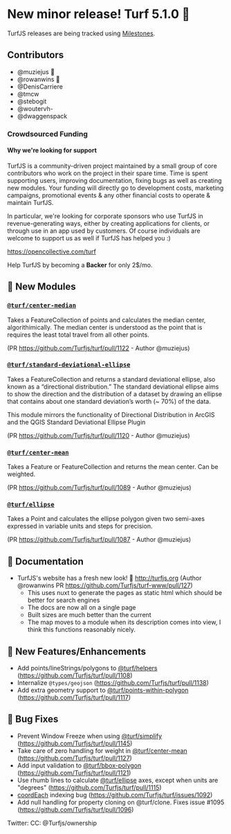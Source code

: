 # New minor release! Turf 5.1.0 🎉

TurfJS releases are being tracked using [Milestones](https://github.com/Turfjs/turf/milestone/13?closed=1).

## Contributors

- @muziejus 🥇
- @rowanwins 🥇
- @DenisCarriere
- @tmcw
- @stebogit
- @woutervh-
- @dwaggenspack

### Crowdsourced Funding

#### Why we're looking for support

TurfJS is a community-driven project maintained by a small group of core contributors who work on the project in their spare time. Time is spent supporting users, improving documentation, fixing bugs as well as creating new modules. Your funding will directly go to development costs, marketing campaigns, promotional events & any other financial costs to operate & maintain TurfJS.

In particular, we're looking for corporate sponsors who use TurfJS in revenue-generating ways, either by creating applications for clients, or through use in an app used by customers. Of course individuals are welcome to support us as well if TurfJS has helped you :)

https://opencollective.com/turf

Help TurfJS by becoming a **Backer** for only 2$/mo.

## 🚀 New Modules

### [`@turf/center-median`][center-median]

Takes a FeatureCollection of points and calculates the median center, algorithimically. The median center is understood as the point that is requires the least total travel from all other points.

(PR https://github.com/Turfjs/turf/pull/1122 - Author @muziejus)


### [`@turf/standard-deviational-ellipse`][standard-deviational-ellipse]

Takes a FeatureCollection and returns a standard deviational ellipse, also known as a “directional distribution.” The standard deviational ellipse aims to show the direction and the distribution of a dataset by drawing an ellipse that contains about one standard deviation’s worth (~ 70%) of the data.

This module mirrors the functionality of Directional Distribution in ArcGIS and the QGIS Standard Deviational Ellipse Plugin

(PR https://github.com/Turfjs/turf/pull/1120 - Author @muziejus)


### [`@turf/center-mean`][center-mean]

Takes a Feature or FeatureCollection and returns the mean center. Can be weighted.

(PR https://github.com/Turfjs/turf/pull/1089 - Author @muziejus)


### [`@turf/ellipse`][ellipse]

Takes a Point and calculates the ellipse polygon given two semi-axes expressed in variable units and steps for precision.

(PR https://github.com/Turfjs/turf/pull/1087 - Author @muziejus)

## 📖 Documentation

- TurfJS's website has a fresh new look! 🚀 http://turfjs.org (Author @rowanwins PR https://github.com/Turfjs/turf-www/pull/127)
  - This uses nuxt to generate the pages as static html which should be better for search engines
  - The docs are now all on a single page
  - Built sizes are much better than the current
  - The map moves to a module when its description comes into view, I think this functions reasonably nicely.

## 🏅 New Features/Enhancements

- Add points/lineStrings/polygons to [@turf/helpers][helpers] (https://github.com/Turfjs/turf/pull/1108)
- Internalize `@types/geojson` (https://github.com/Turfjs/turf/pull/1138)
- Add extra geometry support to [@turf/points-within-polygon][points-within-polygon] (https://github.com/Turfjs/turf/pull/1117)

## 🐛 Bug Fixes

- Prevent Window Freeze when using [@turf/simplify][simplify] (https://github.com/Turfjs/turf/pull/1145)
- Take care of zero handling for weight in [@turf/center-mean][center-mean] (https://github.com/Turfjs/turf/pull/1127)
- Add input validation to [@turf/bbox-polygon][bbox-polygon] (https://github.com/Turfjs/turf/pull/1121)
- Use rhumb lines to calculate [@turf/ellipse][ellipse] axes, except when units are "degrees" (https://github.com/Turfjs/turf/pull/1115)
- [coordEach][meta] indexing bug (https://github.com/Turfjs/turf/issues/1092)
- Add null handling for property cloning on @turf/clone. Fixes issue #1095 (https://github.com/Turfjs/turf/pull/1096)

Twitter: <Tweet>
CC: @Turfjs/ownership

[along]: https://github.com/Turfjs/turf/tree/master/packages/turf-along
[area]: https://github.com/Turfjs/turf/tree/master/packages/turf-area
[bbox]: https://github.com/Turfjs/turf/tree/master/packages/turf-bbox
[bbox-clip]: https://github.com/Turfjs/turf/tree/master/packages/turf-bbox-clip
[bbox-polygon]: https://github.com/Turfjs/turf/tree/master/packages/turf-bbox-polygon
[bearing]: https://github.com/Turfjs/turf/tree/master/packages/turf-bearing
[bezier-spline]: https://github.com/Turfjs/turf/tree/master/packages/turf-bezier-spline
[boolean-clockwise]: https://github.com/Turfjs/turf/tree/master/packages/turf-boolean-clockwise
[boolean-contains]: https://github.com/Turfjs/turf/tree/master/packages/turf-boolean-contains
[boolean-crosses]: https://github.com/Turfjs/turf/tree/master/packages/turf-boolean-crosses
[boolean-disjoint]: https://github.com/Turfjs/turf/tree/master/packages/turf-boolean-disjoint
[boolean-equal]: https://github.com/Turfjs/turf/tree/master/packages/turf-boolean-equal
[boolean-overlap]: https://github.com/Turfjs/turf/tree/master/packages/turf-boolean-overlap
[boolean-parallel]: https://github.com/Turfjs/turf/tree/master/packages/turf-boolean-parallel
[boolean-point-in-polygon]: https://github.com/Turfjs/turf/tree/master/packages/turf-boolean-point-in-polygon
[boolean-point-on-line]: https://github.com/Turfjs/turf/tree/master/packages/turf-boolean-point-on-line
[boolean-within]: https://github.com/Turfjs/turf/tree/master/packages/turf-boolean-within
[buffer]: https://github.com/Turfjs/turf/tree/master/packages/turf-buffer
[center]: https://github.com/Turfjs/turf/tree/master/packages/turf-center
[center-mean]: https://github.com/Turfjs/turf/tree/master/packages/turf-center-mean
[center-median]: https://github.com/Turfjs/turf/tree/master/packages/turf-center-median
[center-of-mass]: https://github.com/Turfjs/turf/tree/master/packages/turf-center-of-mass
[centroid]: https://github.com/Turfjs/turf/tree/master/packages/turf-centroid
[circle]: https://github.com/Turfjs/turf/tree/master/packages/turf-circle
[clean-coords]: https://github.com/Turfjs/turf/tree/master/packages/turf-clean-coords
[clone]: https://github.com/Turfjs/turf/tree/master/packages/turf-clone
[clusters]: https://github.com/Turfjs/turf/tree/master/packages/turf-clusters
[clusters-dbscan]: https://github.com/Turfjs/turf/tree/master/packages/turf-clusters-dbscan
[clusters-kmeans]: https://github.com/Turfjs/turf/tree/master/packages/turf-clusters-kmeans
[collect]: https://github.com/Turfjs/turf/tree/master/packages/turf-collect
[combine]: https://github.com/Turfjs/turf/tree/master/packages/turf-combine
[concave]: https://github.com/Turfjs/turf/tree/master/packages/turf-concave
[convex]: https://github.com/Turfjs/turf/tree/master/packages/turf-convex
[destination]: https://github.com/Turfjs/turf/tree/master/packages/turf-destination
[difference]: https://github.com/Turfjs/turf/tree/master/packages/turf-difference
[dissolve]: https://github.com/Turfjs/turf/tree/master/packages/turf-dissolve
[distance]: https://github.com/Turfjs/turf/tree/master/packages/turf-distance
[ellipse]: https://github.com/Turfjs/turf/tree/master/packages/turf-ellipse
[envelope]: https://github.com/Turfjs/turf/tree/master/packages/turf-envelope
[explode]: https://github.com/Turfjs/turf/tree/master/packages/turf-explode
[flatten]: https://github.com/Turfjs/turf/tree/master/packages/turf-flatten
[flip]: https://github.com/Turfjs/turf/tree/master/packages/turf-flip
[great-circle]: https://github.com/Turfjs/turf/tree/master/packages/turf-great-circle
[helpers]: https://github.com/Turfjs/turf/tree/master/packages/turf-helpers
[hex-grid]: https://github.com/Turfjs/turf/tree/master/packages/turf-hex-grid
[interpolate]: https://github.com/Turfjs/turf/tree/master/packages/turf-interpolate
[intersect]: https://github.com/Turfjs/turf/tree/master/packages/turf-intersect
[invariant]: https://github.com/Turfjs/turf/tree/master/packages/turf-invariant
[isobands]: https://github.com/Turfjs/turf/tree/master/packages/turf-isobands
[isolines]: https://github.com/Turfjs/turf/tree/master/packages/turf-isolines
[kinks]: https://github.com/Turfjs/turf/tree/master/packages/turf-kinks
[length]: https://github.com/Turfjs/turf/tree/master/packages/turf-length
[line-arc]: https://github.com/Turfjs/turf/tree/master/packages/turf-line-arc
[line-chunk]: https://github.com/Turfjs/turf/tree/master/packages/turf-line-chunk
[line-intersect]: https://github.com/Turfjs/turf/tree/master/packages/turf-line-intersect
[line-offset]: https://github.com/Turfjs/turf/tree/master/packages/turf-line-offset
[line-overlap]: https://github.com/Turfjs/turf/tree/master/packages/turf-line-overlap
[line-segment]: https://github.com/Turfjs/turf/tree/master/packages/turf-line-segment
[line-slice]: https://github.com/Turfjs/turf/tree/master/packages/turf-line-slice
[line-slice-along]: https://github.com/Turfjs/turf/tree/master/packages/turf-line-slice-along
[line-split]: https://github.com/Turfjs/turf/tree/master/packages/turf-line-split
[line-to-polygon]: https://github.com/Turfjs/turf/tree/master/packages/turf-line-to-polygon
[mask]: https://github.com/Turfjs/turf/tree/master/packages/turf-mask
[meta]: https://github.com/Turfjs/turf/tree/master/packages/turf-meta
[midpoint]: https://github.com/Turfjs/turf/tree/master/packages/turf-midpoint
[nearest-point]: https://github.com/Turfjs/turf/tree/master/packages/turf-nearest-point
[nearest-point-on-line]: https://github.com/Turfjs/turf/tree/master/packages/turf-nearest-point-on-line
[nearest-point-to-line]: https://github.com/Turfjs/turf/tree/master/packages/turf-nearest-point-to-line
[planepoint]: https://github.com/Turfjs/turf/tree/master/packages/turf-planepoint
[point-grid]: https://github.com/Turfjs/turf/tree/master/packages/turf-point-grid
[point-on-feature]: https://github.com/Turfjs/turf/tree/master/packages/turf-point-on-feature
[point-to-line-distance]: https://github.com/Turfjs/turf/tree/master/packages/turf-point-to-line-distance
[points-within-polygon]: https://github.com/Turfjs/turf/tree/master/packages/turf-points-within-polygon
[polygon-tangents]: https://github.com/Turfjs/turf/tree/master/packages/turf-polygon-tangents
[polygon-to-line]: https://github.com/Turfjs/turf/tree/master/packages/turf-polygon-to-line
[polygonize]: https://github.com/Turfjs/turf/tree/master/packages/turf-polygonize
[projection]: https://github.com/Turfjs/turf/tree/master/packages/turf-projection
[random]: https://github.com/Turfjs/turf/tree/master/packages/turf-random
[rewind]: https://github.com/Turfjs/turf/tree/master/packages/turf-rewind
[rhumb-bearing]: https://github.com/Turfjs/turf/tree/master/packages/turf-rhumb-bearing
[rhumb-destination]: https://github.com/Turfjs/turf/tree/master/packages/turf-rhumb-destination
[rhumb-distance]: https://github.com/Turfjs/turf/tree/master/packages/turf-rhumb-distance
[sample]: https://github.com/Turfjs/turf/tree/master/packages/turf-sample
[sector]: https://github.com/Turfjs/turf/tree/master/packages/turf-sector
[shortest-path]: https://github.com/Turfjs/turf/tree/master/packages/turf-shortest-path
[simplify]: https://github.com/Turfjs/turf/tree/master/packages/turf-simplify
[square]: https://github.com/Turfjs/turf/tree/master/packages/turf-square
[square-grid]: https://github.com/Turfjs/turf/tree/master/packages/turf-square-grid
[standard-deviational-ellipse]: https://github.com/Turfjs/turf/tree/master/packages/turf-standard-deviational-ellipse
[tag]: https://github.com/Turfjs/turf/tree/master/packages/turf-tag
[tesselate]: https://github.com/Turfjs/turf/tree/master/packages/turf-tesselate
[tin]: https://github.com/Turfjs/turf/tree/master/packages/turf-tin
[transform-rotate]: https://github.com/Turfjs/turf/tree/master/packages/turf-transform-rotate
[transform-scale]: https://github.com/Turfjs/turf/tree/master/packages/turf-transform-scale
[transform-translate]: https://github.com/Turfjs/turf/tree/master/packages/turf-transform-translate
[triangle-grid]: https://github.com/Turfjs/turf/tree/master/packages/turf-triangle-grid
[truncate]: https://github.com/Turfjs/turf/tree/master/packages/turf-truncate
[union]: https://github.com/Turfjs/turf/tree/master/packages/turf-union
[unkink-polygon]: https://github.com/Turfjs/turf/tree/master/packages/turf-unkink-polygon
[voronoi]: https://github.com/Turfjs/turf/tree/master/packages/turf-voronoi
